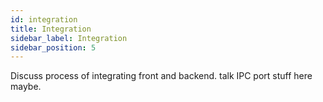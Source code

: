 ```yaml
---
id: integration
title: Integration
sidebar_label: Integration
sidebar_position: 5
---
```


Discuss process of integrating front and backend. talk IPC port stuff here maybe.

